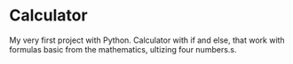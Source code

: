 # Calculator
My very first project with Python. Calculator with if and else, that work with formulas basic from the mathematics, ultizing four numbers.s.
